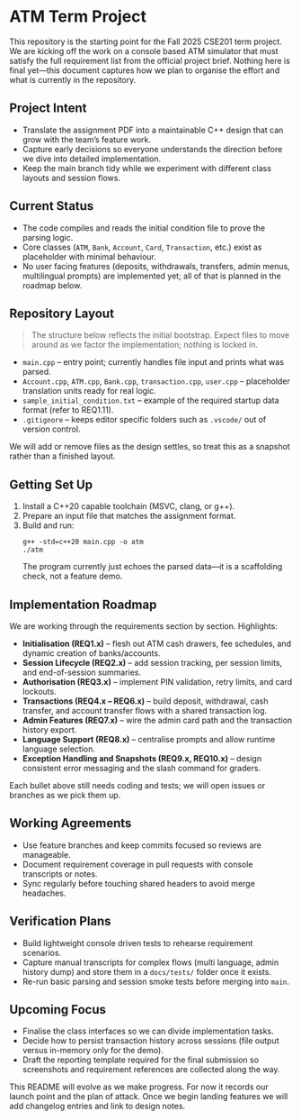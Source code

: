 # ATM Term Project

This repository is the starting point for the Fall 2025 CSE201 term project. We are kicking off the work on a console based ATM simulator that must satisfy the full requirement list from the official project brief. Nothing here is final yet—this document captures how we plan to organise the effort and what is currently in the repository.

## Project Intent

- Translate the assignment PDF into a maintainable C++ design that can grow with the team’s feature work.
- Capture early decisions so everyone understands the direction before we dive into detailed implementation.
- Keep the main branch tidy while we experiment with different class layouts and session flows.

## Current Status

- The code compiles and reads the initial condition file to prove the parsing logic.
- Core classes (`ATM`, `Bank`, `Account`, `Card`, `Transaction`, etc.) exist as placeholder with minimal behaviour.
- No user facing features (deposits, withdrawals, transfers, admin menus, multilingual prompts) are implemented yet; all of that is planned in the roadmap below.

## Repository Layout

> The structure below reflects the initial bootstrap. Expect files to move around as we factor the implementation; nothing is locked in.

- `main.cpp` – entry point; currently handles file input and prints what was parsed.
- `Account.cpp`, `ATM.cpp`, `Bank.cpp`, `transaction.cpp`, `user.cpp` – placeholder translation units ready for real logic.
- `sample_initial_condition.txt` – example of the required startup data format (refer to REQ1.11).
- `.gitignore` – keeps editor specific folders such as `.vscode/` out of version control.

We will add or remove files as the design settles, so treat this as a snapshot rather than a finished layout.

## Getting Set Up

1. Install a C++20 capable toolchain (MSVC, clang, or g++).
2. Prepare an input file that matches the assignment format.
3. Build and run:
   ```
   g++ -std=c++20 main.cpp -o atm
   ./atm
   ```
   The program currently just echoes the parsed data—it is a scaffolding check, not a feature demo.

## Implementation Roadmap

We are working through the requirements section by section. Highlights:

- **Initialisation (REQ1.x)** – flesh out ATM cash drawers, fee schedules, and dynamic creation of banks/accounts.
- **Session Lifecycle (REQ2.x)** – add session tracking, per session limits, and end-of-session summaries.
- **Authorisation (REQ3.x)** – implement PIN validation, retry limits, and card lockouts.
- **Transactions (REQ4.x – REQ6.x)** – build deposit, withdrawal, cash transfer, and account transfer flows with a shared transaction log.
- **Admin Features (REQ7.x)** – wire the admin card path and the transaction history export.
- **Language Support (REQ8.x)** – centralise prompts and allow runtime language selection.
- **Exception Handling and Snapshots (REQ9.x, REQ10.x)** – design consistent error messaging and the slash command for graders.

Each bullet above still needs coding and tests; we will open issues or branches as we pick them up.

## Working Agreements

- Use feature branches and keep commits focused so reviews are manageable.
- Document requirement coverage in pull requests with console transcripts or notes.
- Sync regularly before touching shared headers to avoid merge headaches.

## Verification Plans

- Build lightweight console driven tests to rehearse requirement scenarios.
- Capture manual transcripts for complex flows (multi language, admin history dump) and store them in a `docs/tests/` folder once it exists.
- Re-run basic parsing and session smoke tests before merging into `main`.

## Upcoming Focus

- Finalise the class interfaces so we can divide implementation tasks.
- Decide how to persist transaction history across sessions (file output versus in-memory only for the demo).
- Draft the reporting template required for the final submission so screenshots and requirement references are collected along the way.

This README will evolve as we make progress. For now it records our launch point and the plan of attack. Once we begin landing features we will add changelog entries and link to design notes.
